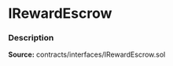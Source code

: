 # IRewardEscrow

### Description <a id="description"></a>

**Source:** contracts/interfaces/IRewardEscrow.sol

